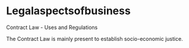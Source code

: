 # Legalaspectsofbusiness
Contract Law - Uses and Regulations

The Contract Law is mainly present to establish socio-economic justice.
